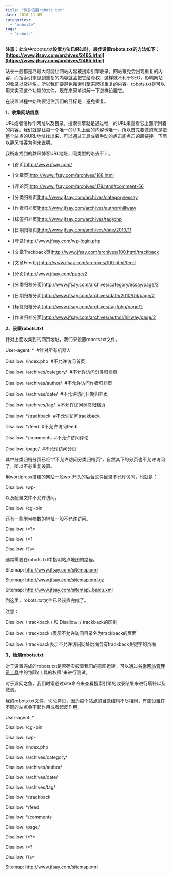 ```yaml
---
title: "教你设置robots.txt"
date: 2010-11-05
categories: 
  - "website"
tags: 
  - "robots"
---
```


**注意：此文中**robots.txt**设置方法已经过时，最佳设置robots.txt的方法如下：[https://www.jfsay.com/archives/2465.html](https://www.jfsay.com/archives/2465.html)**

站长一般都是尽最大可能让网站内容被搜索引擎收录。网站难免会出现重复的内容，而搜索引擎见到重复的内容就会把它给降权，这样就不利于SEO，影响网站的收录以及排名。所以我们要避免搜索引擎来爬找重复的内容。robots.txt是可以用来实现这个功能的文件。现在来简单讲解一下怎样设置它。

在设置过程中始终要记住我们的目标是：避免重复。

**1、收集网站信息**

URL或者俗称作网址以及目录，搜索引擎就是通过唯一的URL来查看它上面所附着的内容。我们就是让每一个唯一的URL上面的内容也唯一。所以首先要做的就是把整个站点的URL地址找出来，可以通过工具或者手动的点击能点击的超链接。下面以静风博客为例来说明。

我所查找到的静风博客URL地址，同类型的略去不计。

- \[首页\]http://www.jfsay.com/

- \[文章页\]http://www.jfsay.com/archives/188.html

- \[评论页\]http://www.jfsay.com/archives/178.html#comment-56

- \[分类归档页\]http://www.jfsay.com/archives/category/essay

- \[作者归档页\]http://www.jfsay.com/archives/author/hillway/

- \[标签归档页\]http://www.jfsay.com/archives/tag/php

- \[日期归档页\]http://www.jfsay.com/archives/date/2010/11

- \[登录\]http://www.jfsay.com/wp-login.php

- \[文章Trackback页\]http://www.jfsay.com/archives/100.html/trackback

- \[文章Feed页\]http://www.jfsay.com/archives/100.html/feed

- \[分页\]http://www.jfsay.com/page/2

- \[分类归档分页\]http://www.jfsay.com/archives/category/essay/page/2

- \[日期归档分页\]http://www.jfsay.com/archives/date/2010/06/page/2

- \[标签归档分页\]http://www.jfsay.com/archives/tag/php/page/2

- \[作者归档分页\]http://www.jfsay.com/archives/author/hillway/page/2

**2、设置robots.txt**

针对上面收集到的网页地址，我们来设置robots.txt文件。

User-agent: \*  #针对所有机器人

Disallow: /index.php  #不允许访问首页

Disallow: /archives/category/  #不允许访问分类归档页

Disallow: /archives/author/  #不允许访问作者归档页

Disallow: /archives/date/  #不允许访问日期归档页

Disallow: /archives/tag/  #不允许访问标签归档页

Disallow: \*/trackback  #不允许访问trackback

Disallow: \*/feed  #不允许访问feed

Disallow: \*/comments  #不允许访问评论

Disallow: /page/  #不允许访问分页

其中分类归档分页已经“#不允许访问分类归档页”，自然其下的分页也不允许访问了，所以不必重复设置。

用wordpress搭建的网站一般wp-开头的后台文件目录不允许访问，也就是：

Disallow: /wp-

以及配置文件不允许访问。

Disallow: /cgi-bin

还有一些附带参数的地址一般不允许访问。

Disallow: /\*?\*

Disallow: /\*?

Disallow: /?s=

通常需要在robots.txt中指明站点地图的路径。

Sitemap: http://www.jfsay.com/sitemap.xml

Sitemap: http://www.jfsay.com/sitemap.xml.gz

Sitemap: http://www.jfsay.com/sitemap\_baidu.xml

到这里，robots.txt文件已经设置完成了。

注意：

Disallow: / trackback / 和 Disallow: / trackback的区别

Disallow: / trackback /表示不允许访问目录名为trackback的页面

Disallow: / trackback表示不允许访问网址后面含有trackback关键字的页面

**3、检测robots.txt**

对于设置完成的robots.txt是否确实按着我们的意图运转，可以通过[谷歌网站管理员工具](https://www.google.com/webmasters/tools/)中的“抓取工具的权限”来进行测试。

对于漏网之鱼，我们时常通过site命令来查看搜索引擎的收录结果来进行填补以及微调。

我的robots.txt文件，切忌拷贝，因为每个站点的目录结构不尽相同，有些设置在不同的站点会不起作用或者起反作用。

User-agent: \*

Disallow: /cgi-bin

Disallow: /wp-

Disallow: /index.php

Disallow: /archives/category/

Disallow: /archives/author/

Disallow: /archives/date/

Disallow: /archives/tag/

Disallow: \*/trackback

Disallow: \*/feed

Disallow: \*/comments

Disallow: /page/

Disallow: /\*?\*

Disallow: /\*?

Disallow: /?s=

Sitemap: http://www.jfsay.com/sitemap.xml
